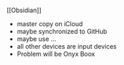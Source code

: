 [[Obsidian]]


- master copy on iCloud
- maybe synchronized to GitHub
- maybe use ...
- all other devices are input devices
- Problem will be Onyx Boox